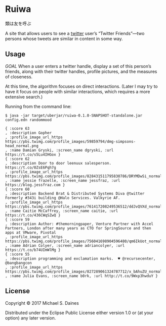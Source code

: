 # Ruiwa

類は友を呼ぶ

A site that allows users to see a [twitter](https://twitter.com/) user’s
“Twitter Friends”—two persons whose tweets are similar in content in some way.

## Usage

*GOAL*
When a user enters a twitter handle, display a set of this person’s friends,
along with their twitter handles, profile pictures, and the measures of closeness.

At this time, the algorithm focuses on direct interactions. (Later I may try to
have it focus on people with similar interactions, which requires a more
extensive search.)

Running from the command line:
```
$ java -jar target/uberjar/ruiwa-0.1.0-SNAPSHOT-standalone.jar config.edn randommood

{ :score 63
, :description Gopher
, :profile_image_url_https https://pbs.twimg.com/profile_images/59859794/dmg-simpsons-head_normal.png
, :name Damian Gryski, :screen_name dgryski, :url https://t.co/s5Lu4IHGox }
{ :score 62
, :description Door to door leenuux salesperson. https://t.co/0ZsE6Pqh7g
, :profile_image_url_https https://pbs.twimg.com/profile_images/828431511795830786/DRYMDwSi_normal.jpg
, :name jessie frazelle, :screen_name jessfraz, :url https://blog.jessfraz.com }
{ :score 60
, :description Backend Brat & Distributed Systems Diva @twitter Formerly #343i building @Halo Services. Valkyrie AF.
, :profile_image_url_https https://pbs.twimg.com/profile_images/761417208249536512/ddJvQVXd_normal.jpg
, :name Caitie McCaffrey, :screen_name caitie, :url https://t.co/436CWqSZwQ }
{ :score 59
, :description Author: #themorningpaper, Venture Partner with Accel Partners, London after many years as CTO for SpringSource and then apps at VMware, Pivotal
, :profile_image_url_https https://pbs.twimg.com/profile_images/756041698904596480/qm6IkUot_normal.jpg
, :name Adrian Colyer, :screen_name adriancolyer, :url https://t.co/b74UImWlMg }
{ :score 55
, :description programming and exclamation marks.  ♥ @recursecenter, @bangbangcon
, :profile_image_url_https https://pbs.twimg.com/profile_images/827289061324787712/x_bAhuZU_normal.jpg
, :name Julia Evans, :screen_name b0rk, :url http://t.co/9Wxp3hwduY }
```

## License

Copyright © 2017 Michael S. Daines

Distributed under the Eclipse Public License either version 1.0 or (at
your option) any later version.
